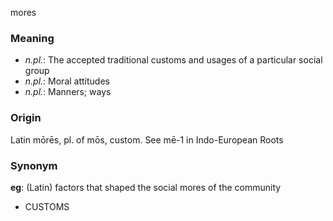mores
### Meaning
+ _n.pl._: The accepted traditional customs and usages of a particular social group
+ _n.pl._: Moral attitudes
+ _n.pl._: Manners; ways

### Origin

Latin mōrēs, pl. of mōs, custom. See mē-1 in Indo-European Roots

### Synonym

__eg__: (Latin) factors that shaped the social mores of the community

+ CUSTOMS


